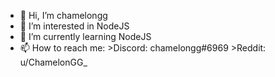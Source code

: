 - 👋 Hi, I’m chamelongg
- 👀 I’m interested in NodeJS
- 🌱 I’m currently learning NodeJS
- 📫 How to reach me:
              >Discord: chamelongg#6969
              >Reddit: u/ChamelonGG_

<!--- 
  Currently making discord bots via discord api and improving lcd controller script!
  feel free to ask something :)
--->
